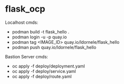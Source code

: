# flask_ocp

Localhost cmds:

- podman build -t flask_hello .
- podman login -u <USER> -p <PWD> quay.io
- podman tag <IMAGE_ID> quay.io/ldornele/flask_hello
- podman push quay.io/ldornele/flask_hello

Bastion Server cmds:

- oc apply -f deploy/deployment.yaml
- oc apply -f deploy/service.yaml
- oc apply -f deploy/route.yaml